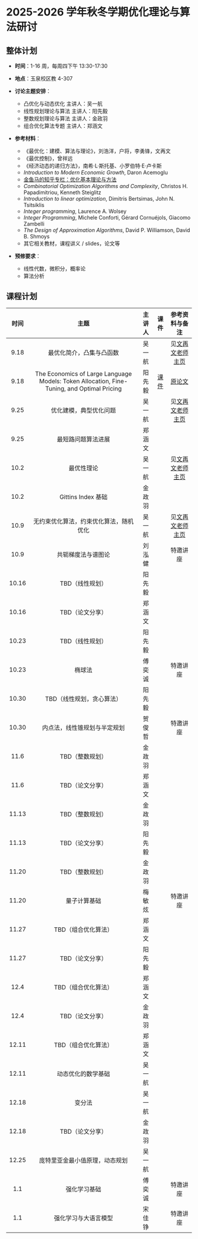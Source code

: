 # 2025-2026 学年秋冬学期优化理论与算法研讨

## 整体计划

- **时间**：1-16 周，每周四下午 13:30-17:30

- **地点**：玉泉校区教 4-307

- **讨论主题安排**：
    - 凸优化与动态优化 主讲人：吴一航
    - 线性规划理论与算法 主讲人：阳先毅
    - 整数规划理论与算法 主讲人：金政羽
    - 组合优化算法专题 主讲人：郑涵文

- **参考材料**：

    - 《最优化：建模、算法与理论》，刘浩洋，户将，李勇锋，文再文
    - 《最优控制》，曾祥远
    - 《经济动态的递归方法》，南希·L·斯托基、小罗伯特·E·卢卡斯
    - *Introduction to Modern Economic Growth*, Daron Acemoglu
    - [金鱼马的知乎专栏：优化基本理论与方法](https://www.zhihu.com/column/c_1676006565717573634)
    - *Combinatorial Optimization Algorithms and Complexity*, Christos H. Papadimitriou, Kenneth Steiglitz
    - *Introduction to linear optimization*, Dimitris Bertsimas, John N. Tsitsiklis
    - *Integer programming*, Laurence A. Wolsey
    - *Integer Programming*, Michele Conforti, Gérard Cornuéjols, Giacomo Zambelli
    - *The Design of Approximation Algorithms*, David P. Williamson, David B. Shmoys
    - 其它相关教材，课程讲义 / slides，论文等

- **预修要求**：
    - 线性代数，微积分，概率论
    - 算法分析

## 课程计划

| 时间 | 主题 | 主讲人 | 课件 | 参考资料与备注 |
| :---: | :----: | :---: | :---: | :---: |
| 9.18 | 最优化简介，凸集与凸函数 | 吴一航 |  | 见[文再文老师主页](http://faculty.bicmr.pku.edu.cn/~wenzw/optbook.html) |
| 9.18 | The Economics of Large Language Models: Token Allocation, Fine-Tuning, and Optimal Pricing | 阳先毅 | [课件](25fa/25fa-week1.pdf) | [原论文](25fa/The%20Economics%20of%20Large%20Language%20Models-%20Token%20Allocation,%20Fine-Tuning,%20and%20Optimal%20Pricing.pdf) |
| 9.25 | 优化建模，典型优化问题 | 吴一航 |  | 见[文再文老师主页](http://faculty.bicmr.pku.edu.cn/~wenzw/optbook.html) |
| 9.25 | 最短路问题算法进展 | 郑涵文 |  |  |
| 10.2 | 最优性理论 | 吴一航 |  | 见[文再文老师主页](http://faculty.bicmr.pku.edu.cn/~wenzw/optbook.html) |
| 10.2 | Gittins Index 基础 | 金政羽 |  |  |
| 10.9 | 无约束优化算法，约束优化算法，随机优化 | 吴一航 |  | 见[文再文老师主页](http://faculty.bicmr.pku.edu.cn/~wenzw/optbook.html) |
| 10.9 | 共轭梯度法与谱图论 | 刘泓健 |  | 特邀讲座 |
| 10.16 | TBD（线性规划） | 阳先毅 |  |  |
| 10.16 | TBD（论文分享） | 郑涵文 |  |  |
| 10.23 | TBD（线性规划） | 阳先毅 |  |  |
| 10.23 | 椭球法 | 傅奕诚 |  | 特邀讲座 |
| 10.30 | TBD（线性规划，贪心算法） | 阳先毅 |  |  |
| 10.30 | 内点法，线性锥规划与半定规划 | 贺俊哲 |  | 特邀讲座 |
| 11.6 | TBD（整数规划） | 金政羽 |  |  |
| 11.6 | TBD（论文分享） | 郑涵文 |  |  |
| 11.13 | TBD（整数规划） | 金政羽 |  |  |
| 11.13 | TBD（论文分享） | 阳先毅 |  |  |
| 11.20 | TBD（整数规划） | 金政羽 |  |  |
| 11.20 | 量子计算基础 | 梅敏炫 |  | 特邀讲座 |
| 11.27 | TBD（组合优化算法） | 郑涵文 |  |  |
| 11.27 | TBD（论文分享） | 阳先毅 |  |  |
| 12.4 | TBD（组合优化算法） | 郑涵文 |  |  |
| 12.4 | TBD（论文分享） | 金政羽 |  |  |
| 12.11 | TBD（组合优化算法） | 郑涵文 |  |  |
| 12.11 | 动态优化的数学基础 | 吴一航 |  |  |
| 12.18 | 变分法 | 吴一航 |  |  |
| 12.18 | TBD（论文分享） | 金政羽 |  |  |
| 12.25 | 庞特里亚金最小值原理，动态规划 | 吴一航 |  |  |
| 1.1 | 强化学习基础 | 傅奕诚 |  | 特邀讲座 |
| 1.1 | 强化学习与大语言模型 | 宋佳铮 |  | 特邀讲座 |